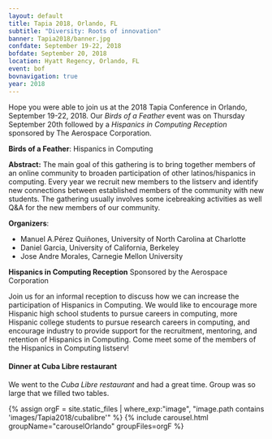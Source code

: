 ```yaml
---
layout: default
title: Tapia 2018, Orlando, FL
subtitle: "Diversity: Roots of innovation"
banner: Tapia2018/banner.jpg
confdate: September 19-22, 2018
bofdate: September 20, 2018
location: Hyatt Regency, Orlando, FL
event: bof
bovnavigation: true
year: 2018
---
```


Hope you were able to join us at the 2018 Tapia Conference in Orlando, September 19-22, 2018. Our <i>Birds of a Feather</i> event was on Thursday September 20th followed by a <i>Hispanics in Computing Reception</i> sponsored by The Aerospace Corporation.

**Birds of a Feather**: Hispanics in Computing

**Abstract:**
The main goal of this gathering is to bring together members of an online community to broaden participation of other latinos/hispanics in computing. Every year we recruit new members to the listserv and identify new connections between established members of the community with new students. The gathering usually involves some icebreaking activities as well Q&A for the new members of our community.

**Organizers**: 

* Manuel A.Pérez Quiñones, University of North Carolina at Charlotte
* Daniel Garcia, University of California, Berkeley
* Jose Andre Morales, Carnegie Mellon University

**Hispanics in Computing Reception**
Sponsored by the Aerospace Corporation

Join us for an informal reception to discuss how we can increase the participation of Hispanics in Computing. We would like to encourage more Hispanic high school students to pursue careers in computing, more Hispanic college students to pursue research careers in computing, and encourage industry to provide support for the recruitment, mentoring, and retention of Hispanics in Computing. Come meet some of the members of the Hispanics in Computing listserv!

#### Dinner at Cuba Libre restaurant


<div class="row">
    <div class="col-md-4">
      <p>We went to the <i>Cuba Libre restaurant</i> and had a great time. Group was so large that we filled two tables.</p>
    </div>
    <div class="col-md-8">
    {% assign orgF = site.static_files | where_exp:"image", "image.path contains 'images/Tapia2018/cubalibre'"  %}
    {% include carousel.html groupName="carouselOrlando" groupFiles=orgF %}
    </div>
</div>  <!-- row -->
